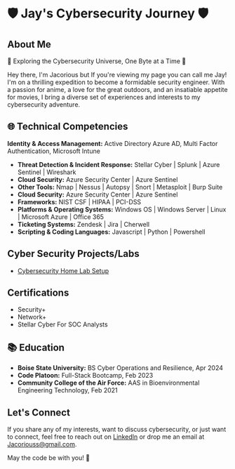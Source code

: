 
# 🛡️ Jay's Cybersecurity Journey 🛡️

## About Me

🔭 Exploring the Cybersecurity Universe, One Byte at a Time 🌌

Hey there, I'm Jacorious but If you're viewing my page you can call me Jay! I'm on a thrilling expedition to become a formidable security engineer. With a passion for anime, a love for the great outdoors, and an insatiable appetite for movies, I bring a diverse set of experiences and interests to my cybersecurity adventure.

## 🌐 Technical Competencies

 **Identity & Access Management:** Active Directory Azure AD, Multi Factor Authentication, Microsoft Intune
- **Threat Detection & Incident Response:** Stellar Cyber | Splunk | Azure Sentinel | Wireshark
- **Cloud Security:** Azure Security Center | Azure Sentinel
- **Other Tools:** Nmap | Nessus | Autopsy | Snort | Metasploit | Burp Suite
- **Cloud Security:** Azure Security Center | Azure Sentinel
- **Frameworks:** NIST CSF | HIPAA | PCI-DSS
- **Platforms & Operating Systems:** Windows OS | Windows Server | Linux | Microsoft Azure | Office 365
- **Ticketing Systems:** Zendesk | Jira | Cherwell
- **Scripting & Coding Languages:** Javascript | Python | Powershell

## Cyber Security Projects/Labs

- [Cybersecurity Home Lab Setup](https://jayb133.github.io/Cybersecurity-Home-lab-setup/)
  
## Certifications

- Security+ 
- Network+ 
- Stellar Cyber For SOC Analysts 

## 📚 Education

- **Boise State University:** BS Cyber Operations and Resilience, Apr 2024
- **Code Platoon:** Full-Stack Bootcamp, Feb 2023
- **Community College of the Air Force:** AAS in Bioenvironmental Engineering Technology, Feb 2021

## Let's Connect

If you share any of my interests, want to discuss cybersecurity, or just want to connect, feel free to reach out on [LinkedIn](https://www.linkedin.com/in/jacorious-smith-752a50249/) or drop me an email at Jacoriouss@gmail.com.

May the code be with you! 🚀
